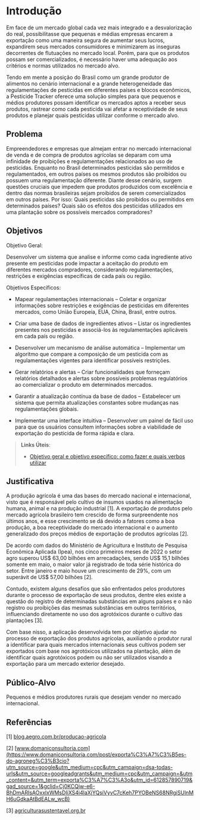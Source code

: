# Introdução

Em face de um mercado global cada vez mais integrado e a desvalorização do real, possibilitasse que pequenas e médias empresas encarem a exportação como uma maneira segura de aumentar seus lucros, expandirem seus mercados consumidores e minimizarem as inseguras decorrentes de flutuações no mercado local. Porém, para que os produtos possam ser comercializados, é necessário haver uma adequação aos critérios e normas utilizados no mercado alvo.  

Tendo em mente a posição do Brasil como um grande produtor de alimentos no cenário internacional e a grande heterogeneidade das regulamentações de pesticidas em diferentes países e blocos econômicos, a Pesticide Tracker oferece uma solução simples para que pequenos e médios produtores possam identificar os mercados aptos a receber seus produtos, rastrear como cada pesticida vai afetar a receptividade de seus produtos e planejar quais pesticidas utilizar conforme o mercado alvo. 

## Problema

Empreendedores e empresas que almejam entrar no mercado internacional de venda e de compra de produtos agrícolas se deparam com uma infinidade de proibições e regulamentações relacionados ao uso de pesticidas. Enquanto no Brasil determinados pesticidas são permitidos e regulamentados, em outros países os mesmos produtos são proibidos ou possuem uma regulamentação diferente. Diante desse cenário, surgem questões cruciais que impedem que produtos produzidos com excelência e dentro das normas brasileiras sejam proibidos de serem comercializados em outros países. Por isso: Quais pesticidas são proibidos ou permitidos em determinados países? Quais são os efeitos dos pesticidas utilizados em uma plantação sobre os possíveis mercados compradores? 

<!-- > **Links Úteis**:
> - [Objetivos, Problema de pesquisa e Justificativa](https://medium.com/@versioparole/objetivos-problema-de-pesquisa-e-justificativa-c98c8233b9c3)
> - [Matriz Certezas, Suposições e Dúvidas](https://medium.com/educa%C3%A7%C3%A3o-fora-da-caixa/matriz-certezas-suposi%C3%A7%C3%B5es-e-d%C3%BAvidas-fa2263633655)
> - [Brainstorming](https://www.euax.com.br/2018/09/brainstorming/) -->

## Objetivos

Objetivo Geral: 

Desenvolver um sistema que analise e informe como cada ingrediente ativo presente em pesticidas pode impactar a aceitação do produto em diferentes mercados compradores, considerando regulamentações, restrições e exigências específicas de cada país ou região. 

Objetivos Específicos: 

- Mapear regulamentações internacionais – Coletar e organizar informações sobre restrições e exigências de pesticidas em diferentes mercados, como União Europeia, EUA, China, Brasil, entre outros. 

- Criar uma base de dados de ingredientes ativos – Listar os ingredientes presentes nos pesticidas e associá-los às regulamentações aplicáveis em cada país ou região. 

- Desenvolver um mecanismo de análise automática – Implementar um algoritmo que compare a composição de um pesticida com as regulamentações vigentes para identificar possíveis restrições. 

- Gerar relatórios e alertas – Criar funcionalidades que forneçam relatórios detalhados e alertas sobre possíveis problemas regulatórios ao comercializar o produto em determinados mercados. 

- Garantir a atualização contínua da base de dados – Estabelecer um sistema que permita atualizações constantes sobre mudanças nas regulamentações globais. 

- Implementar uma interface intuitiva – Desenvolver um painel de fácil uso para que os usuários consultem informações sobre a viabilidade de exportação do pesticida de forma rápida e clara. 
 
> **Links Úteis**:
> - [Objetivo geral e objetivo específico: como fazer e quais verbos utilizar](https://blog.mettzer.com/diferenca-entre-objetivo-geral-e-objetivo-especifico/)

## Justificativa

A produção agrícola é uma das bases do mercado nacional e internacional, visto que é responsável pelo cultivo de insumos usados na alimentação humana, animal e na produção industrial [1]. A exportação de produtos pelo mercado agrícola brasileiro tem crescido de forma surpreendente nos últimos anos, e esse crescimento se dá devido a fatores como a boa produção, a boa receptividade do mercado internacional e o aumento generalizado dos preços médios de exportação de produtos agrícolas [2].

De acordo com dados do Ministério de Agricultura e Instituto de Pesquisa Econômica Aplicada (Ipea), nos cinco primeiros meses de 2022 o setor agro superou US$ 63,00 bilhões em arrecadações, sendo US$ 15,1 bilhões somente em maio, o maior valor já registrado de toda série histórica do setor. Entre janeiro e maio houve um crescimento de 29%, com um superávit de US$ 57,00 bilhões [2].

Contudo, existem alguns desafios que são enfrentados pelos produtores durante o processo de exportação de seus produtos, dentre eles existe a questão do registro de determinadas substâncias em alguns países e o não registro ou proibições das mesmas substâncias em outros territórios, influenciando diretamente no uso dos agrotóxicos durante o cultivo das plantações [3].  

Com base nisso, a aplicação desenvolvida tem por objetivo ajudar no processo de exportação dos produtos agrícolas, auxiliando o produtor rural a identificar para quais mercados internacionais seus cultivos podem ser exportados com base nos agrotóxicos utilizados na plantação, além de identificar quais agrotóxicos podem ou não ser utilizados visando a exportação para um mercado exterior desejado. 

## Público-Alvo

Pequenos e médios produtores rurais que desejam vender no mercado internacional.

## Referências

\[1\] [blog.aegro.com.br/producao-agricola](https://blog.aegro.com.br/producao-agricola/#:~:text=agr%C3%ADcola%3A%20Desafios%20atuais-,O%20que%20%C3%A9%20produ%C3%A7%C3%A3o%20agr%C3%ADcola%3F,animal%20ou%20%C3%A0%20produ%C3%A7%C3%A3o%20industrial)

\[2\] [www.domaniconsultoria.com](https://www.domaniconsultoria.com/post/exporta%C3%A7%C3%B5es-do-agroneg%C3%B3cio?utm_source=google&utm_medium=cpc&utm_campaign=dsa-todas-urls&utm_source=googleadgrants&utm_medium=cpc&utm_campaign=&utm_content=&utm_term=exporta%C3%A7%C3%A3o&utm_id=612857890719&gad_source=1&gclid=Cj0KCQjw-e6-BhDmARIsAOxxlxWMsDIiXS4i4laXjYQsiVyvC7cKeh7PYOBeNS68NRgiSUlnMH6uGdkaAtBdEALw_wcB)

\[3\] [agriculturasustentavel.org.br](https://agriculturasustentavel.org.br/artigo/aprovacoes-e-proibicoes-de-agrotoxicos-em-diferentes-paises)
